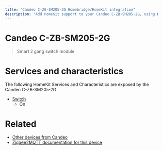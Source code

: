 ```yaml
---
title: "Candeo C-ZB-SM205-2G Homebridge/HomeKit integration"
description: "Add HomeKit support to your Candeo C-ZB-SM205-2G, using Homebridge, Zigbee2MQTT and homebridge-z2m."
---
```

<!---
This file has been GENERATED using src/docgen/docgen.ts
DO NOT EDIT THIS FILE MANUALLY!
-->
# Candeo C-ZB-SM205-2G
> Smart 2 gang switch module


# Services and characteristics
The following HomeKit Services and Characteristics are exposed by
the Candeo C-ZB-SM205-2G

* [Switch](../../switch.md)
  * On


# Related
* [Other devices from Candeo](../index.md#candeo)
* [Zigbee2MQTT documentation for this device](https://www.zigbee2mqtt.io/devices/C-ZB-SM205-2G.html)
